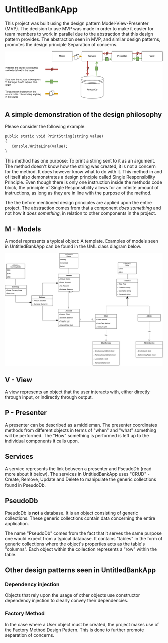 # UntitledBankApp

This project was built using the design pattern Model-View-Presenter (MVP). The decision to use MVP was made in order to make it easier for team members to work in parallel due to the abstraction that this design pattern provides. 
The abstraction seen in MVP, and similar design patterns, promotes the design principle Separation of concerns.

![OOAD](https://raw.githubusercontent.com/ByteBears-NET23/UntitledBankApp/1e36628edee2787c5a23d12205c4eceb7fd785e3/.github/images/MVP.drawio.png)

## A simple demonstration of the design philosophy

Please consider the following example:
```
public static void PrintString(string value)
{
   Console.WriteLine(value);
}
```

This method has one purpose: To print a string sent to it as an argument. The method doesn't know how the string was created, it is not a concern for the method. It does however know what to do with it. This method in and of itself also demonstrates a design principle called Single Responsibility Principle. Even though there is only one instruction inside the methods code block, the principle of Single Responsibility allows for an infinite amount of instructions, as long as they are in line with the purpose of the method.

The the before mentioned design principles are applied upon the entire project. The abstraction comes from that a component *does something* and not how it *does something*, in relation to other components in the project.

## M - Models 

A model represents a typical object: A template. Examples of models seen in UntitledBankApp can be found in the UML class diagram below.

![UML](https://raw.githubusercontent.com/ByteBears-NET23/UntitledBankApp/1e36628edee2787c5a23d12205c4eceb7fd785e3/.github/images/UntitledBankApp.drawio.png)

## V - View

A view represents an object that the user interacts with, either directly through input, or indirectly through output.

## P - Presenter
A presenter can be described as a middleman. The presenter coordinates methods from different objects in terms of "when" and "what" something will be performed. The "How" something is performed is left up to the individual components it calls upon.

## Services
A service represents the link between a presenter and PseudoDb (read more about it below). The services in UntitledBankApp uses "CRUD" - Create, Remove, Update and Delete to manipulate the generic collections found in PseudoDb.

## PseudoDb
PseudoDb is **not** a database. It is an object consisting of generic collections. These generic collections contain data concerning the entire application.

The name "PseudoDb" comes from the fact that it serves the same purpose one would expect from a typical database. It contains "tables" in the form of generic collections where the object's properties acts as the table's "columns". Each object within the collection represents a "row" within the table.

## Other design patterns seen in UntitledBankApp

### Dependency injection
Objects that rely upon the usage of other objects use constructor dependency injection to clearly convey their dependencies.

### Factory Method
In the case where a User object must be created, the project makes use of the Factory Method Design Pattern. This is done to further promote separation of concerns.
